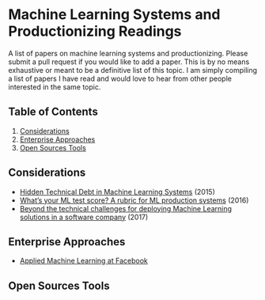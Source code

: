 # Machine Learning Systems and Productionizing Readings
A list of papers on machine learning systems and productionizing. Please submit a pull request if you would like to add a paper. This is by no means exhaustive or meant to be a definitive list of this topic. I am simply compiling a list of papers I have read and would love to hear from other people interested in the same topic.


## <a name='TOC'>Table of Contents</a>

  1. [Considerations](#considerations)
  2. [Enterprise Approaches](#enterprise)
  3. [Open Sources Tools](#open-source)

## <a name='considerations'> Considerations
* [Hidden Technical Debt in Machine Learning Systems](https://papers.nips.cc/paper/5656-hidden-technical-debt-in-machine-learning-systems) (2015)
* [What’s your ML test score? A rubric for ML production systems](https://research.google.com/pubs/pub45742.html) (2016)
* [Beyond the technical challenges for deploying Machine Learning solutions in a software company](https://arxiv.org/abs/1708.02363) (2017)

## <a name='enterprise'> Enterprise Approaches
* [Applied Machine Learning at Facebook](https://research.fb.com/wp-content/uploads/2017/12/hpca-2018-facebook.pdf)

## <a name='open-source'> Open Sources Tools
